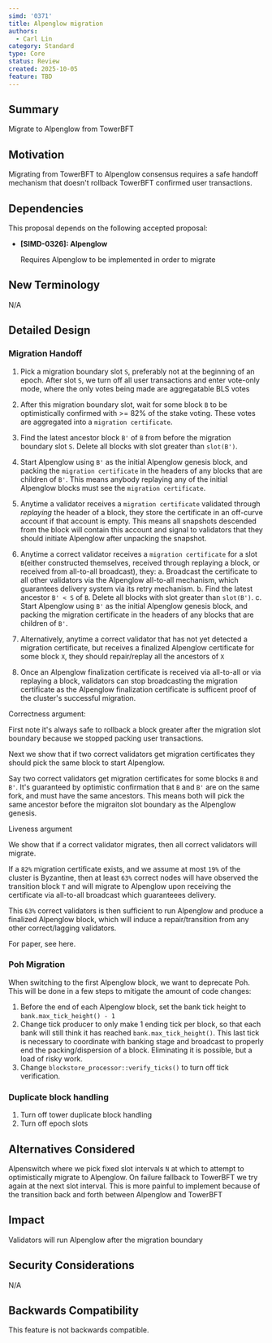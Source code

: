 ```yaml
---
simd: '0371'
title: Alpenglow migration
authors:
  - Carl Lin
category: Standard
type: Core
status: Review
created: 2025-10-05
feature: TBD
---
```


## Summary

Migrate to Alpenglow from TowerBFT

## Motivation

Migrating from TowerBFT to Alpenglow consensus requires a safe handoff mechanism that doesn't rollback TowerBFT confirmed user transactions.

## Dependencies

This proposal depends on the following accepted proposal:

- **[SIMD-0326]: Alpenglow**

    Requires Alpenglow to be implemented in order to migrate


## New Terminology

N/A

## Detailed Design

### Migration Handoff

1. Pick a migration boundary slot `S`, preferably not at the beginning of an epoch. After slot `S`, we turn off all user transactions and enter vote-only mode, where the only votes being made are aggregatable BLS votes

2. After this migration boundary slot, wait for some block `B` to be optimistically confirmed with >= 82% of the stake voting. These votes are
aggregated into a `migration certificate`.

3. Find the latest ancestor block `B'` of `B` from before the migration boundary slot `S`. Delete all blocks with slot greater than `slot(B')`.

4. Start Alpenglow using `B'` as the initial Alpenglow genesis block, and packing the `migration certificate` in the headers of any blocks that are children of `B'`. This means anybody replaying any of the initial Alpenglow blocks must see the `migration certificate`.

5. Anytime a validator receives a `migration certificate` validated through *replaying* the header of a block, they store the certificate in an off-curve account if that account is empty. This means all snapshots descended from the block will contain this account and signal to validators that they should initiate Alpenglow after unpacking the snapshot.

6. Anytime a correct validator receives a `migration certificate` for a slot `B`(either constructed themselves, received through replaying a block, or received from all-to-all broadcast), they:
 a. Broadcast the certificate to all other validators via the Alpenglow all-to-all mechanism, which guarantees delivery system via its retry mechanism.
 b. Find the latest ancestor `B' < S` of `B`. Delete all blocks with slot greater than `slot(B')`.
 c. Start Alpenglow using `B'` as the initial Alpenglow genesis block, and packing the migration certificate in the headers of any blocks that are children of `B'`.

4. Alternatively, anytime a correct validator that has not yet detected a migration certificate, but receives a finalized Alpenglow certificate for some block `X`, they should repair/replay all the ancestors of `X`

5. Once an Alpenglow finalization certificate is received via all-to-all or via replaying a block, validators can stop broadcasting the migration certificate as the Alpenglow finalization certificate is sufficent proof of the cluster's successful migration.


Correctness argument:

First note it's always safe to rollback a block greater after the migration slot boundary because we stopped packing user transactions.

Next we show that if two correct validators get migration certificates they should pick the same block to start Alpenglow.

Say two correct validators get migration certificates for some blocks `B` and `B'`. It's guaranteed by optimistic confirmation that `B` and `B'` are on the same fork, and must have the same ancestors. This means both will pick the same ancestor before the migraiton slot boundary as the Alpenglow genesis.

Liveness argument

We show that if a correct validator migrates, then all correct validators will migrate.

If a `82%` migration certificate exists, and we assume at most `19%` of the cluster is Byzantine, then at least `63%` correct nodes will have observed the transition block `T` and will migrate to Alpenglow upon receiving the certificate via all-to-all broadcast which guaranteees delivery.

This `63%` correct validators is then sufficient to run Alpenglow and produce a finalized Alpenglow block, which will induce a repair/transition from any other correct/lagging validators.

For paper, see here.

### Poh Migration

When switching to the first Alpenglow block, we want to deprecate Poh. This will
be done in a few steps to mitigate the amount of code changes:

1. Before the end of each Alpenglow block, set the bank tick height to `bank.max_tick_height() - 1`
2. Change tick producer to only make 1 ending tick per block, so that each bank will still think it has reached `bank.max_tick_height()`. This last tick is necessary to coordinate with banking stage and broadcast to properly end the packing/dispersion of a block. Eliminating it is possible, but a load of risky work.
3. Change `blockstore_processor::verify_ticks()` to turn off tick verification.

### Duplicate block handling

1. Turn off tower duplicate block handling
2. Turn off epoch slots

## Alternatives Considered

Alpenswitch where we pick fixed slot intervals `N` at which to attempt to optimistically migrate to Alpenglow. On failure fallback to TowerBFT we try again at the next slot interval. This is more painful to implement because
of the transition back and forth between Alpenglow and TowerBFT

## Impact

Validators will run Alpenglow after the migration boundary

## Security Considerations

N/A

## Backwards Compatibility

This feature is not backwards compatible.